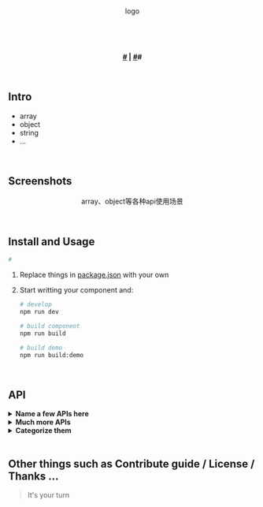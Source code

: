 <br>

<p align="center">
  logo
</p>
<br>

<p align="center">
 
</p>

<br>

<p align="center">
  <b>
    <a href="#">#</a>
    |
    <a href="#">#</a>#
  </b>
</p>

<br>

## Intro

- array
- object
- string
- ...

<br>

## Screenshots

<p align="center">
  array、object等各种api使用场景
</p>

<br>

## Install and Usage

```bash
# 
```

1.  Replace things in [package.json](./package.json) with your own
2.  Start writting your component and:

    ```bash
    # develop
    npm run dev

    # build component
    npm run build

    # build demo
    npm run build:demo
    ```

<br>

## API

<details><summary><strong>Name a few APIs here</strong></summary>
<br>

1.  **`value`**: Number  
    Component's value binded, remember end with two `Tabs` every line

2.  **`on-when`**: Function  
    **params**: func ( ...param )  
    hook function when ...

<br/>
</details>

<details><summary><strong>Much more APIs</strong></summary>
<br>

1.  **`more`**: Boolean  
    **default**: `false`  
    ...

<br/>
</details>

<details><summary><strong>Categorize them</strong></summary>
<br>

1.  **`categorize`**: Object  
    ...

<br/>
</details>

<br>

## Other things such as Contribute guide / License / Thanks ...

> It's your turn
